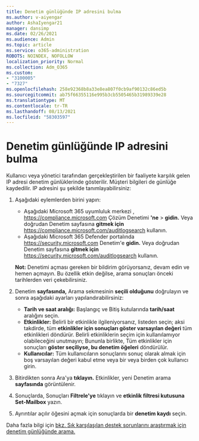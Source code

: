 ```yaml
---
title: Denetim günlüğünde IP adresini bulma
ms.author: v-aiyengar
author: AshaIyengar21
manager: dansimp
ms.date: 02/26/2021
ms.audience: Admin
ms.topic: article
ms.service: o365-administration
ROBOTS: NOINDEX, NOFOLLOW
localization_priority: Normal
ms.collection: Adm_O365
ms.custom:
- "3100005"
- "7327"
ms.openlocfilehash: 258e92368b8a33e8ea807f0cb9af90132c86ed5b
ms.sourcegitcommit: ab75f66355116e995b3cb5505465b31989339e28
ms.translationtype: MT
ms.contentlocale: tr-TR
ms.lasthandoff: 08/13/2021
ms.locfileid: "58303597"
---
```

# <a name="find-the-ip-address-in-audit-log"></a>Denetim günlüğünde IP adresini bulma

Kullanıcı veya yönetici tarafından gerçekleştirilen bir faaliyete karşılık gelen IP adresi denetim günlüklerinde gösterilir. Müşteri bilgileri de günlüğe kaydedilir. IP adresini şu şekilde tanımlayabilirsiniz:

1. Aşağıdaki eylemlerden birini yapın:
   - Aşağıdaki Microsoft 365 uyumluluk merkezi , <https://compliance.microsoft.com> Çözüm Denetimi **'ne** \> **gidin.** Veya doğrudan Denetim sayfasına **gitmek için** <https://compliance.microsoft.com/auditlogsearch> kullanın.
   - Aşağıdaki Microsoft 365 Defender portalında <https://security.microsoft.com> Denetim'e **gidin.** Veya doğrudan Denetim sayfasına **gitmek için** <https://security.microsoft.com/auditlogsearch> kullanın.

    **Not:** Denetimi açması gereken bir bildirim görüyorsanız, devam edin ve hemen açmayın. Bu özellik etkin değilse, arama sonuçları önceki tarihlerden veri çekebilirsiniz.

2. Denetim **sayfasında,** Arama sekmesinin **seçili olduğunu** doğrulayın ve sonra aşağıdaki ayarları yapılandırabilirsiniz:
   - **Tarih ve saat aralığı:** Başlangıç ve Bitiş  kutularında **tarih/saat** aralığını seçin.
   - **Etkinlikler:** Belirli bir etkinlikle ilgileniyorsanız, listeden seçin; aksi takdirde, tüm **etkinlikler için sonuçları göster varsayılan değeri** tüm etkinlikleri döndürür. Belirli etkinliklerin seçim için kullanılamıyor olabileceğini unutmayın; Bununla birlikte, Tüm etkinlikler için sonuçları **göster seçiliyse, bu denetim öğeleri** döndürülür.
   - **Kullanıcılar:** Tüm kullanıcıların sonuçlarını sonuç olarak almak için boş varsayılan değeri kabul etme veya bir veya birden çok kullanıcı girin.

3. Bitirdikten sonra Ara'ya **tıklayın.** Etkinlikler, yeni Denetim arama **sayfasında** görüntülenir.

4. Sonuçlarda, Sonuçları **Filtrele'ye** tıklayın ve **etkinlik filtresi kutusuna Set-Mailbox** yazın.

5. Ayrıntılar açılır öğesini açmak için sonuçlarda bir **denetim kaydı** seçin.

Daha fazla bilgi için [bkz. Sık karşılaşılan destek sorunlarını araştırmak için denetim günlüğünde arama.](https://docs.microsoft.com/microsoft-365/compliance/auditing-troubleshooting-scenarios)
